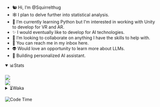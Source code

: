 - 🐿️ Hi, I’m @Squirrelthug
- 🕸️ I plan to delve further into statistical analysis.
- 🐍 I’m currently learning Python but I'm interested in working with Unity to develop for VR and AR.
- ✨ I would eventually like to develop for AI technologies.
- 🎃 I’m looking to collaborate on anything I have the skills to help with.
- 🔮 You can reach me in my inbox here.
- 👽 Would love an opportunity to learn more about LLMs.
- 🤖 Building personalized AI assistant.
<p></p>


<details open>
<summary>📊Stats</summary>
<br>
<a href="https://github.com/anuraghazra/github-readme-stats">
  <img align="top" src="https://github-readme-stats.vercel.app/api?username=squirrelthug&show_icons=true&theme=darcula" />
<br>
<a href="https://git.io/streak-stats">
  <img align="top" src="https://streak-stats.demolab.com/?user=squirrelthug&theme=dark" />
</a>
</details>

<details close>
<summary>⏳Waka</summary>
<br>
<img src="https://wakatime.com/share/@018afdbd-69e2-4d26-a1ea-dbd0bc55d12f/62f06f59-e8d2-4333-9aee-95a20427ee0d.svg" width="50%" height="auto"></img>
</details>



![Code Time](http://img.shields.io/badge/Code%20Time-42%20hrs%2053%20mins-blue)



<!--START_SECTION:waka-->


<!--END_SECTION:waka-->





